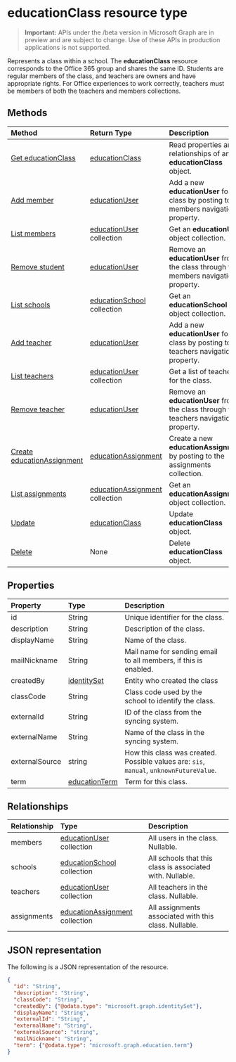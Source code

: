 # educationClass resource type

> **Important:** APIs under the /beta version in Microsoft Graph are in preview and are subject to change. Use of these APIs in production applications is not supported.

Represents a class within a school. The **educationClass** resource corresponds to the Office 365 group and shares the same ID. Students are regular members of the class, and teachers are owners and have appropriate rights. For Office experiences to work correctly, teachers must be members of both the teachers and members collections.  


## Methods

| Method		   | Return Type	|Description|
|:---------------|:--------|:----------|
|[Get educationClass](../api/educationclass_get.md) | [educationClass](educationclass.md) |Read properties and relationships of an **educationClass** object.|
|[Add member](../api/educationclass_post_members.md) |[educationUser](educationuser.md)| Add a new **educationUser** for the class by posting to the members navigation property.|
|[List members](../api/educationclass_list_members.md) |[educationUser](educationuser.md) collection| Get an **educationUser** object collection.|
|[Remove student](../api/educationclass_delete_members.md) |[educationUser](educationuser.md)| Remove an **educationUser** from the class through the members navigation property.|
|[List schools](../api/educationclass_list_schools.md) |[educationSchool](educationschool.md) collection| Get an **educationSchool** object collection.|
|[Add teacher](../api/educationclass_post_teachers.md) |[educationUser](educationuser.md)| Add a new **educationUser** for the class by posting to the teachers navigation property.|
|[List teachers](../api/educationclass_list_teachers.md) |[educationUser](educationuser.md) collection| Get a list of teachers for the class.|
|[Remove teacher](../api/educationclass_delete_teachers.md) |[educationUser](educationuser.md)| Remove an **educationUser** from the class through the teachers navigation property.|
|[Create educationAssignment](../api/educationclass_post_assignments.md) |[educationAssignment](../resources/educationassignment.md)| Create a new **educationAssignment** by posting to the assignments collection.|
|[List assignments](../api/educationclass_list_assignments.md) |[educationAssignment](../resources/educationassignment.md) collection| Get an **educationAssignment** object collection.|
|[Update](../api/educationclass_update.md) | [educationClass](educationclass.md)	|Update **educationClass** object. |
|[Delete](../api/educationclass_delete.md) | None |Delete **educationClass** object. |

## Properties
| Property	   | Type	|Description|
|:---------------|:--------|:----------|
|id| String| Unique identifier for the class.|
|description|String| Description of the class.|
|displayName|String| Name of the class.|
|mailNickname|String| Mail name for sending email to all members, if this is enabled. |
|createdBy|[identitySet](identityset.md)| Entity who created the class |
|classCode|String| Class code used by the school to identify the class.|
|externalId|String| ID of the class from the syncing system. |
|externalName|String|Name of the class in the syncing system.|
|externalSource|string| How this class was created. Possible values are: `sis`, `manual`, `unknownFutureValue`.|
|term|[educationTerm](educationterm.md)|Term for this class.|


## Relationships
| Relationship | Type	|Description|
|:---------------|:--------|:----------|
|members|[educationUser](../resources/educationuser.md) collection| All users in the class. Nullable.|
|schools|[educationSchool](../resources/educationschool.md) collection| All schools that this class is associated with. Nullable.|
|teachers|[educationUser](../resources/educationuser.md) collection|  All teachers in the class. Nullable.|
|assignments|[educationAssignment](../resources/educationassignment.md) collection| All assignments associated with this class. Nullable.|

## JSON representation

The following is a JSON representation of the resource.

<!-- {
  "blockType": "resource",
  "optionalProperties": [

  ],
  "@odata.type": "microsoft.graph.educationClass"
}-->

```json
{
  "id": "String",
  "description": "String",
  "classCode": "String",
  "createdBy": {"@odata.type": "microsoft.graph.identitySet"},
  "displayName": "String",
  "externalId": "String",
  "externalName": "String",
  "externalSource": "string",
  "mailNickname": "String",
  "term": {"@odata.type": "microsoft.graph.education.term"}
}

```

<!-- uuid: 8fcb5dbc-d5aa-4681-8e31-b001d5168d79
2015-10-25 14:57:30 UTC -->
<!-- {
  "type": "#page.annotation",
  "description": "educationClass resource",
  "keywords": "",
  "section": "documentation",
  "tocPath": ""
}-->
